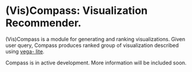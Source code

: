 (Vis)Compass: Visualization Recommender.
=========

(Vis)Compass is a module for generating and ranking visualizations. Given user
query, Compass produces ranked group of visualization described using [vega-
lite](http://github.com/uwdata/vega-lite).

Compass is in active development.  More information will be included soon.

